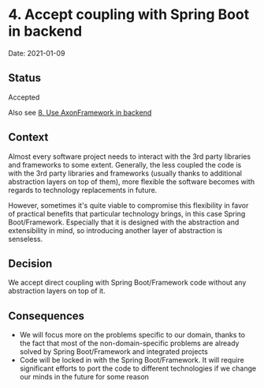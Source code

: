 # 4. Accept coupling with Spring Boot in backend

Date: 2021-01-09

## Status

Accepted

Also see [8. Use AxonFramework in backend](0008-use-axonframework-in-backend.md)

## Context

Almost every software project needs to interact with the 3rd party libraries and frameworks to some extent. 
Generally, the less coupled the code is with the 3rd party libraries and frameworks (usually thanks to additional abstraction 
layers on top of them), more flexible the software becomes with regards to technology replacements in future.

However, sometimes it's quite viable to compromise this flexibility in favor of practical benefits that particular
technology brings, in this case Spring Boot/Framework. Especially that it is designed with the abstraction and 
extensibility in mind, so introducing another layer of abstraction is senseless.


## Decision

We accept direct coupling with Spring Boot/Framework code without any abstraction layers on top of it.

## Consequences

- We will focus more on the problems specific to our domain, thanks to the fact that most of the non-domain-specific 
problems are already solved by Spring Boot/Framework and integrated projects
- Code will be locked in with the Spring Boot/Framework. It will require significant efforts to port the code to different 
technologies if we change our minds in the future for some reason
